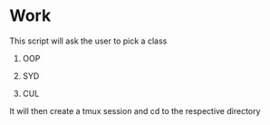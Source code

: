 # Work

This script will ask the user to pick a class

1. OOP

2. SYD

3. CUL

It will then create a tmux session and cd to the respective directory
